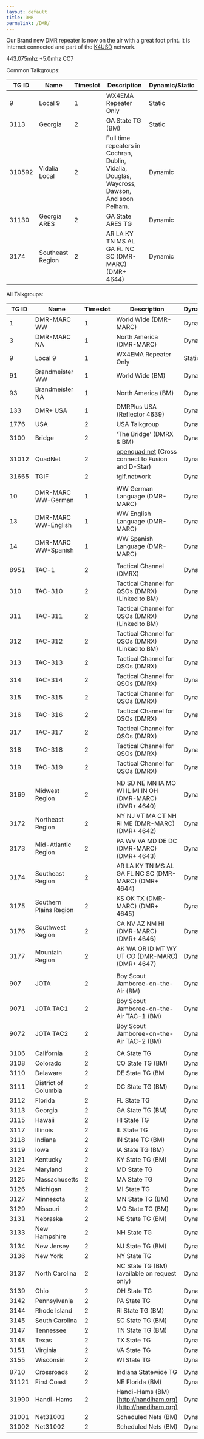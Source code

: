 ```yaml
---
layout: default
title: DMR
permalink: /DMR/
---
```

Our Brand new DMR repeater is now on the air with a great foot print. It is internet connected and part of the [K4USD](https://www.k4usd.org/) network.

443.075mhz +5.0mhz
CC7

Common Talkgroups:

|   TG ID    | Name           | Timeslot      |Description| Dynamic/Static |
|------------|----------------|----------------|--------------|--------------|
9|Local 9|1|WX4EMA Repeater Only|Static
3113|Georgia|2|GA State TG (BM)|Static
310592|Vidalia Local|2|Full time repeaters in Cochran, Dublin, Vidalia, Douglas, Waycross, Dawson, And soon Pelham.|Dynamic
31130|Georgia ARES|2|GA State ARES TG|Dynamic
3174|Southeast Region|2|AR LA KY TN MS AL GA FL NC SC (DMR-MARC) (DMR+ 4644)|Dynamic

All Talkgroups:

|   TG ID    | Name           | Timeslot      |Description| Dynamic/Static |
|------------|----------------|----------------|--------------|--------------|
1|DMR-MARC WW|1|World Wide (DMR-MARC)|Dynamic
3|DMR-MARC NA|1|North America (DMR-MARC)|Dynamic
9|Local 9|1|WX4EMA Repeater Only|Static
91|Brandmeister WW|1|World Wide (BM)|Dynamic
93|Brandmeister NA|1|North America (BM)|Dynamic
133|DMR+ USA|1|DMRPlus USA (Reflector 4639)|Dynamic
1776|USA|2|USA Talkgroup |Dynamic
3100|Bridge|2|'The Bridge' (DMRX & BM) |Dynamic
31012|QuadNet|2|[openquad.net](https://www.openquad.net) (Cross connect to Fusion and D-Star)|Dynamic
31665|TGIF|2|tgif.network |Dynamic
||||
10|DMR-MARC WW-German|1|WW German Language (DMR-MARC)|Dynamic
13|DMR-MARC WW-English|1|WW English Language (DMR-MARC)|Dynamic
14|DMR-MARC WW-Spanish|1|WW Spanish Language (DMR-MARC)|Dynamic
||||
8951|TAC-1|2|Tactical Channel (DMRX)|Dynamic
310|TAC-310|2|Tactical Channel for QSOs (DMRX) (Linked to BM)|Dynamic
311|TAC-311|2|Tactical Channel for QSOs (DMRX) (Linked to BM)|Dynamic
312|TAC-312|2|Tactical Channel for QSOs (DMRX) (Linked to BM)|Dynamic
313|TAC-313|2|Tactical Channel for QSOs (DMRX)|Dynamic
314|TAC-314|2|Tactical Channel for QSOs (DMRX)|Dynamic
315|TAC-315|2|Tactical Channel for QSOs (DMRX)|Dynamic
316|TAC-316|2|Tactical Channel for QSOs (DMRX)|Dynamic
317|TAC-317|2|Tactical Channel for QSOs (DMRX)|Dynamic
318|TAC-318|2|Tactical Channel for QSOs (DMRX)|Dynamic
319|TAC-319|2|Tactical Channel for QSOs (DMRX)|Dynamic
||||
3169|Midwest Region|2|ND SD NE MN IA MO WI IL MI IN OH (DMR-MARC) (DMR+ 4640)|Dynamic
3172|Northeast Region|2|NY NJ VT MA CT NH RI ME (DMR-MARC) (DMR+ 4642)|Dynamic
3173|Mid-Atlantic Region|2|PA WV VA MD DE DC (DMR-MARC) (DMR+ 4643)|Dynamic
3174|Southeast Region|2|AR LA KY TN MS AL GA FL NC SC (DMR-MARC) (DMR+ 4644)|Dynamic
3175|Southern Plains Region|2|KS OK TX (DMR-MARC) (DMR+ 4645)|Dynamic
3176|Southwest Region|2|CA NV AZ NM HI (DMR-MARC) (DMR+ 4646)|Dynamic
3177|Mountain Region|2|AK WA OR ID MT WY UT CO (DMR-MARC) (DMR+ 4647)|Dynamic
||||
907|JOTA|2|Boy Scout Jamboree-on-the-Air (BM)|Dynamic
9071|JOTA TAC1|2|Boy Scout Jamboree-on-the-Air TAC-1 (BM)|Dynamic
9072|JOTA TAC2|2|Boy Scout Jamboree-on-the-Air TAC-2 (BM)|Dynamic
||||
3106|California|2|CA State TG|Dynamic
3108|Colorado|2|CO State TG (BM)|Dynamic
3110|Delaware|2|DE State TG (BM|Dynamic
3111|District of Columbia|2|DC State TG (BM)|Dynamic
3112|Florida|2|FL State TG|Dynamic
3113|Georgia|2|GA State TG (BM)|Dynamic
3115|Hawaii|2|HI State TG|Dynamic
3117|Illinois|2|IL State TG|Dynamic
3118|Indiana|2|IN State TG (BM)|Dynamic
3119|Iowa|2|IA State TG (BM)|Dynamic
3121|Kentucky|2|KY State TG (BM)|Dynamic
3124|Maryland|2|MD State TG|Dynamic
3125|Massachusetts|2|MA State TG|Dynamic
3126|Michigan|2|MI State TG|Dynamic
3127|Minnesota|2|MN State TG (BM)|Dynamic
3129|Missouri|2|MO State TG (BM)|Dynamic
3131|Nebraska|2|NE State TG (BM)|Dynamic
3133|New Hampshire|2|NH State TG|Dynamic
3134|New Jersey|2|NJ State TG (BM)|Dynamic
3136|New York|2|NY State TG|Dynamic
3137|North Carolina|2|NC State TG (BM) (available on request only)|Dynamic
3139|Ohio|2|OH State TG|Dynamic
3142|Pennsylvania|2|PA State TG|Dynamic
3144|Rhode Island|2|RI State TG (BM)|Dynamic
3145|South Carolina|2|SC State TG (BM)|Dynamic
3147|Tennessee|2|TN State TG (BM)|Dynamic
3148|Texas|2|TX State TG|Dynamic
3151|Virginia|2|VA State TG|Dynamic
3155|Wisconsin|2|WI State TG|Dynamic
||||
8710|Crossroads|2|Indiana Statewide TG|Dynamic
31121|First Coast|2|NE Florida (BM)|Dynamic
31990|Handi-Hams|2|Handi-Hams (BM)  [http://handiham.org](http://handiham.org)|Dynamic
31001|Net31001|2|Scheduled Nets (BM)|Dynamic
31002|Net31002|2|Scheduled Nets (BM)|Dynamic
